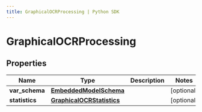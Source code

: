 ```yaml
---
title: GraphicalOCRProcessing | Python SDK
---
```


# GraphicalOCRProcessing


## Properties

Name | Type | Description | Notes
------------ | ------------- | ------------- | -------------
**var_schema** | [**EmbeddedModelSchema**](EmbeddedModelSchema) |  | [optional] 
**statistics** | [**GraphicalOCRStatistics**](GraphicalOCRStatistics) |  | [optional] 


